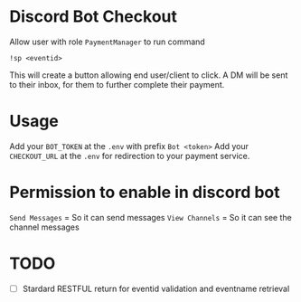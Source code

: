 # Discord Bot Checkout
Allow user with role `PaymentManager` to run command
```
!sp <eventid>
```
This will create a button allowing end user/client to click. A DM will be sent to their inbox, for them to further complete their payment.

# Usage
Add your `BOT_TOKEN` at the `.env` with prefix `Bot <token>`
Add your `CHECKOUT_URL` at the `.env` for redirection to your payment service.


# Permission to enable in discord bot
`Send Messages` = So it can send messages
`View Channels` = So it can see the channel messages


# TODO
- [ ] Stardard RESTFUL return for eventid validation and eventname retrieval  
